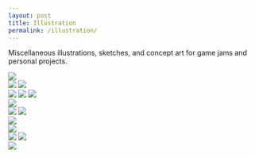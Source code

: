 ```yaml
---
layout: post
title: Illustration
permalink: /illustration/
---
```


Miscellaneous illustrations, sketches, and concept art for game jams and personal projects.

<div class="img_row">
	<img class="col three" src="{{ site.baseurl }}/documentation/misc_illus/twrestaurant.png"/>
</div>

<div class="img_row">
	<img class="col half" src="{{ site.baseurl }}/documentation/misc_illus/2024-2.png"/>
	<img class="col half" src="{{ site.baseurl }}/documentation/misc_illus/descansogardens.png"/>
</div>

<div class="img_row">
	<img class="col one" src="{{ site.baseurl }}/documentation/misc_illus/2024-9-18.png"/>
	<img class="col one" src="{{ site.baseurl }}/documentation/misc_illus/2024-1.JPG"/>
	<img class="col one" src="{{ site.baseurl }}/documentation/misc_illus/doros.JPG"/>
</div>

<div class="img_row">
	<img class="col three" src="{{ site.baseurl }}/documentation/misc_illus/2020_solo.png"/>
</div>

<div class="img_row">
	<img class="col half" src="{{ site.baseurl }}/documentation/2024_shinyshores/env_wave.PNG"/>
	<img class="col half" src="{{ site.baseurl }}/documentation/2024_shinyshores/concept_compilation.PNG"/>
</div>

<div class="img_row">
	<img class="col three" src="{{ site.baseurl }}/documentation/misc_illus/star.png"/>
</div>

<div class="img_row">
	<img class="col three" src="{{ site.baseurl }}/documentation/misc_illus/portalknight.png"/>
</div>

<div class="img_row">
	<img class="col half" src="{{ site.baseurl }}/documentation/misc_illus/barbie.png" /> 
	<img class="col half" src="{{ site.baseurl }}/documentation/misc_illus/kilo.png" /> 
</div>

<div class="img_row">
	<img class="col two" src="{{ site.baseurl }}/documentation/misc_illus/hs_lighttouch.jpg" style="float:none"/>
</div>

